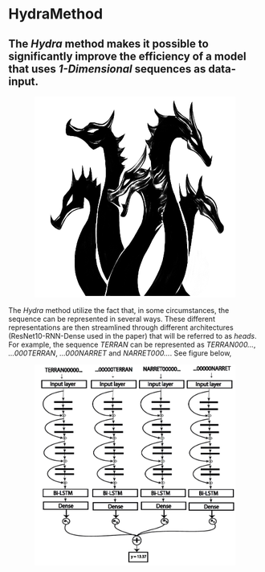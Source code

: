 # HydraMethod
## The *Hydra* method makes it possible to significantly improve the efficiency of a model that uses *1-Dimensional* sequences as data-input.

<p align="center"><img src="./figures/hydra.jpg" width="400" height="400"/></p>

The *Hydra* method utilize the fact that, in some circumstances, the sequence can be represented in several ways. These different representations are then streamlined through different architectures (ResNet10-RNN-Dense used in the paper) that will be referred to as *heads*. For example, the sequence *TERRAN* can be represented as *TERRAN000...*, *...000TERRAN*, *...000NARRET* and *NARRET000...*. See figure below,

<p align="center"><img src="./figures/HydraNet.png" width="400" height="400"/></p>
